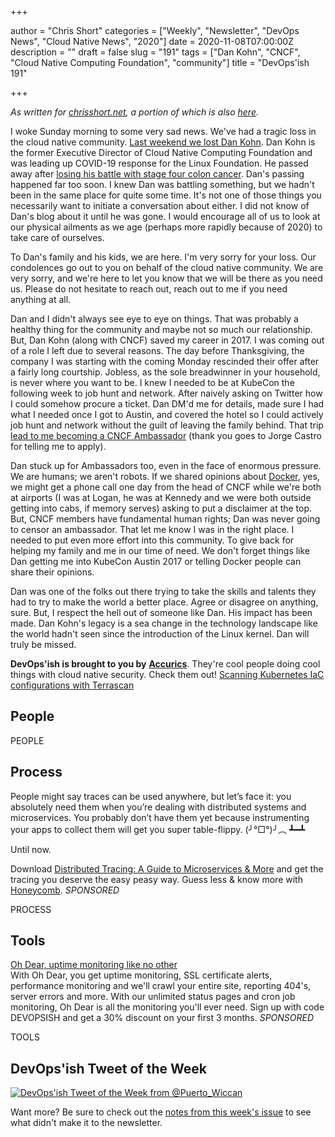 +++

author = "Chris Short"
categories = ["Weekly", "Newsletter", "DevOps News", "Cloud Native News", "2020"]
date = 2020-11-08T07:00:00Z
description = ""
draft = false
slug = "191"
tags = ["Dan Kohn", "CNCF", "Cloud Native Computing Foundation", "community"]
title = "DevOps'ish 191"

+++

*As written for [chrisshort.net](https://chrisshort.net/on-the-passing-of-dan-kohn/), a portion of which is also [here](https://github.com/cncf/memorials/blob/master/dan-kohn.md).*

I woke Sunday morning to some very sad news. We've had a tragic loss in the cloud native community. [Last weekend we lost Dan Kohn](https://twitter.com/DrOceanJulie/status/1322957062444326919). Dan Kohn is the former Executive Director of Cloud Native Computing Foundation and was leading up COVID-19 response for the Linux Foundation. He passed away after [losing his battle with stage four colon cancer](https://www.dankohn.com/health). Dan's passing happened far too soon. I knew Dan was battling something, but we hadn't been in the same place for quite some time. It's not one of those things you necessarily want to initiate a conversation about either. I did not know of Dan's blog about it until he was gone. I would encourage all of us to look at our physical ailments as we age (perhaps more rapidly because of 2020) to take care of ourselves.

To Dan's family and his kids, we are here. I'm very sorry for your loss. Our condolences go out to you on behalf of the cloud native community. We are very sorry, and we're here to let you know that we will be there as you need us. Please do not hesitate to reach out, reach out to me if you need anything at all.

Dan and I didn't always see eye to eye on things. That was probably a healthy thing for the community and maybe not so much our relationship. But, Dan Kohn (along with CNCF) saved my career in 2017. I was coming out of a role I left due to several reasons. The day before Thanksgiving, the company I was starting with the coming Monday rescinded their offer after a fairly long courtship. Jobless, as the sole breadwinner in your household, is never where you want to be. I knew I needed to be at KubeCon the following week to job hunt and network. After naively asking on Twitter how I could somehow procure a ticket. Dan DM'd me for details, made sure I had what I needed once I got to Austin, and covered the hotel so I could actively job hunt and network without the guilt of leaving the family behind. That trip [lead to me becoming a CNCF Ambassador](https://chrisshort.net/chris-short-named-cloud-native-ambassador/) (thank you goes to Jorge Castro for telling me to apply).

Dan stuck up for Ambassadors too, even in the face of enormous pressure. We are humans; we aren't robots. If we shared opinions about [Docker](https://chrisshort.net/docker-inc-is-dead/), yes, we might get a phone call one day from the head of CNCF while we're both at airports (I was at Logan, he was at Kennedy and we were both outside getting into cabs, if memory serves) asking to put a disclaimer at the top. But, CNCF members have fundamental human rights; Dan was never going to censor an ambassador. That let me know I was in the right place. I needed to put even more effort into this community. To give back for helping my family and me in our time of need. We don't forget things like Dan getting me into KubeCon Austin 2017 or telling Docker people can share their opinions.

Dan was one of the folks out there trying to take the skills and talents they had to try to make the world a better place. Agree or disagree on anything, sure. But, I respect the hell out of someone like Dan. His impact has been made. Dan Kohn's legacy is a sea change in the technology landscape like the world hadn't seen since the introduction of the Linux kernel. Dan will truly be missed.

**DevOps'ish is brought to you by** [**Accurics**](https://www.accurics.com/). They're cool people doing cool things with cloud native security. Check them out! [Scanning Kubernetes IaC configurations with Terrascan](https://community.accurics.com/t/scanning-kubernetes-iac-configurations-with-terrascan/51)

## People

PEOPLE

## Process

People might say traces can be used anywhere, but let’s face it: you absolutely need them when you’re dealing with distributed systems and microservices. You probably don’t have them yet because instrumenting your apps to collect them will get you super table-flippy. (╯°□°)╯︵ ┻━┻

Until now.

Download [Distributed Tracing: A Guide to Microservices & More](https://info.honeycomb.io/distributed-tracing-with-honeycomb-lp-devopsish?&utm_source=devopsish&utm_medium=newsletter&utm_campaign=ad&utm_content=distributed-tracing-guide-for-microservices-and-more-honeycomb-lp-devopsish) and get the tracing you deserve the easy peasy way. Guess less & know more with [Honeycomb](https://ui.honeycomb.io/signup/?&utm_source=devopsish&utm_medium=newsletter&utm_campaign=ad&utm_content=product-signup). *SPONSORED*

PROCESS

## Tools

[Oh Dear, uptime monitoring like no other](https://ohdear.app/)  
With Oh Dear, you get uptime monitoring, SSL certificate alerts, performance monitoring and we'll crawl your entire site, reporting 404's, server errors and more. With our unlimited status pages and cron job monitoring, Oh Dear is all the monitoring you'll ever need. Sign up with code DEVOPSISH and get a 30% discount on your first 3 months. *SPONSORED*

TOOLS

## DevOps'ish Tweet of the Week

[![DevOps'ish Tweet of the Week from @Puerto_Wiccan](/images/191-devopsish-tweet-of-the-week.png)](https://twitter.com/Puerto_Wiccan/status/1324534699717513216)

Want more? Be sure to check out the [notes from this week's issue](https://devopsish.com/191/notes/) to see what didn't make it to the newsletter.
